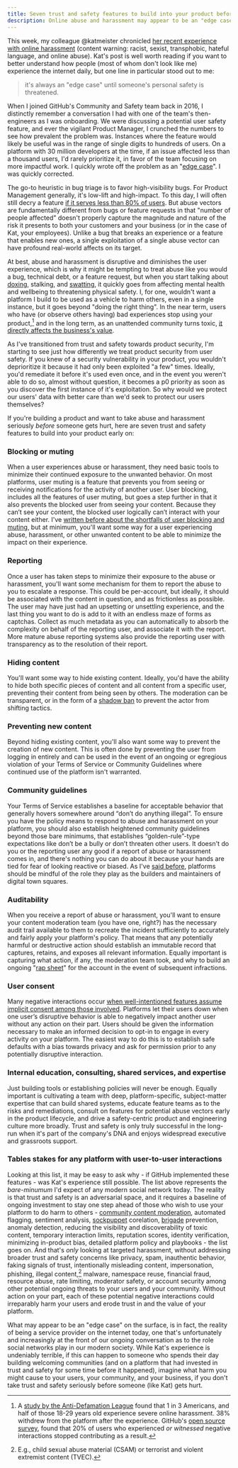```yaml
---
title: Seven trust and safety features to build into your product before someone gets hurt
description: Online abuse and harassment may appear to be an "edge case", but it's the reality of being a social network today
---
```


This week, my colleague @katmeister chronicled [her recent experience with online harassment](https://www.tinykat.cafe/on-all-that-fuckery) (content warning: racist, sexist, transphobic, hateful language, and online abuse). Kat's post is well worth reading if you want to better understand how people (most of whom don't look like me) experience the internet daily, but one line in particular stood out to me:

> it's always an "edge case" until someone's personal safety is threatened.

When I joined GitHub's Community and Safety team back in 2016, I distinctly remember a conversation I had with one of the team's then-engineers as I was onboarding. We were discussing a potential user safety feature, and ever the vigilant Product Manager, I crunched the numbers to see how prevalent the problem was. Instances where the feature would likely be useful was in the range of single digits to hundreds of users. On a platform with 30 million developers at the time, if an issue affected less than a thousand users, I'd rarely prioritize it, in favor of the team focusing on more impactful work. I quickly wrote off the problem as an "[edge case](https://en.wikipedia.org/wiki/Edge_case)". I was quickly corrected.

The go-to heuristic in bug triage is to favor high-visibility bugs. For Product Management generally, it's low-lift and high-impact. To this day, I will often still decry a feature [if it serves less than 80% of users](https://ben.balter.com/2016/03/08/optimizing-for-power-users-and-edge-cases/). But abuse vectors are fundamentally different from bugs or feature requests in that "number of people affected" doesn't properly capture the magnitude and nature of the risk it presents to both your customers and your business (or in the case of Kat, your employees). Unlike a bug that breaks an experience or a feature that enables new ones, a single exploitation of a single abuse vector can have profound real-world affects on its target.

At best, abuse and harassment is disruptive and diminishes the user experience, which is why it might be tempting to treat abuse like you would a bug, technical debt, or a feature request, but when you start talking about [doxing](https://en.wikipedia.org/wiki/Doxing), stalking, and [swatting](https://en.wikipedia.org/wiki/Swatting), it quickly goes from affecting mental health and wellbeing to threatening physical safety. I, for one, wouldn't want a platform I build to be used as a vehicle to harm others, even in a single instance, but it goes beyond "doing the right thing". In the near term, users who have (or observe others having) bad experiences stop using your product,[^1] and in the long term, as an unattended community turns toxic, [it directly affects the business's value](https://www.businessinsider.com/disney-ceo-bob-iger-abandons-twitter-deal-over-abuse-problem-2019-9).

As I've transitioned from trust and safety towards product security, I'm starting to see just how differently we treat product security from user safety. If you knew of a security vulnerability in your product, you wouldn't deprioritize it because it had only been exploited "a few" times. Ideally, you'd remediate it before it's used even once, and in the event you weren't able to do so, almost without question, it becomes a p0 priority as soon as you discover the first instance of it's exploitation. So why would we protect our users' data with better care than we'd seek to protect our users themselves?

If you're building a product and want to take abuse and harassment seriously _before_ someone gets hurt, here are seven trust and safety features to build into your product early on:

### Blocking or muting

When a user experiences abuse or harassment, they need basic tools to minimize their continued exposure to the unwanted behavior. On most platforms, user muting is a feature that prevents you from seeing or receiving notifications for the activity of another user. User blocking, includes all the features of user muting, but goes a step further in that it also prevents the blocked user from seeing your content. Because they can’t see your content, the blocked user logically can’t interact with your content either. I've [written before about the shortfalls of user blocking and muting](https://ben.balter.com/2020/02/06/blocking-vs-muting/), but at minimum, you'll want some way for a user experiencing abuse, harassment, or other unwanted content to be able to minimize the impact on their experience.

### Reporting

Once a user has taken steps to minimize their exposure to the abuse or harassment, you'll want some mechanism for them to report the abuse to you to escalate a response. This could be per-account, but ideally, it should be associated with the content in question, and as frictionless as possible. The user may have just had an upsetting or unsettling experience, and the last thing you want to do is add to it with an endless maze of forms as captchas. Collect as much metadata as you can automatically to absorb the complexity on behalf of the reporting user, and associate it with the report. More mature abuse reporting systems also provide the reporting user with transparency as to the resolution of their report.

### Hiding content

You'll want some way to hide existing content. Ideally, you'd have the ability to hide both specific pieces of content and all content from a specific user, preventing their content from being seen by others. The moderation can be transparent, or in the form of a [shadow ban](https://en.wikipedia.org/wiki/Shadow_banning) to prevent the actor from shifting tactics. 

### Preventing new content

Beyond hiding existing content, you'll also want some way to prevent the creation of new content. This is often done by preventing the user from logging in entirely and can be used in the event of an ongoing or egregious violation of your Terms of Service or Community Guidelines where continued use of the platform isn't warranted.

### Community guidelines

Your Terms of Service establishes a baseline for acceptable behavior that generally hovers somewhere around “don’t do anything illegal”. To ensure you have the policy means to respond to abuse and harassment on your platform, you should also establish heightened community guidelines beyond those bare minimums, that establishes “golden-rule”-type expectations like don’t be a bully or don’t threaten other users. It doesn't do you or the reporting user any good if a report of abuse or harassment comes in, and there's nothing you can do about it because your hands are tied for fear of looking reactive or biased. As I've [said before](https://ben.balter.com/2020/01/17/ten-lessons-learned-fostering-a-community-of-communities-on-github/#10-be-purposeful-about-the-role-you-play), platforms should be mindful of the role they play as the builders and maintainers of digital town squares.

### Auditability

When you receive a report of abuse or harassment, you'll want to ensure your content moderation team (you have one, right?) has the necessary audit trail available to them to recreate the incident sufficiently to accurately and fairly apply your platform's policy. That means that any potentially harmful or destructive action should establish an immutable record that captures, retains, and exposes all relevant information. Equally important is capturing what action, if any, the moderation team took, and why to build an ongoing "[rap sheet](https://en.wikipedia.org/wiki/Criminal_record)" for the account in the event of subsequent infractions.

### User consent

Many negative interactions occur [when well-intentioned features assume implicit consent among those involved](https://ben.balter.com/2020/01/17/ten-lessons-learned-fostering-a-community-of-communities-on-github/#9-always-seek-user-consent). Platforms let their users down when one user’s disruptive behavior is able to negatively impact another user without any action on their part. Users should be given the information necessary to make an informed decision to opt-in to engage in every activity on your platform. The easiest way to do this is to establish safe defaults with a bias towards privacy and ask for permission prior to any potentially disruptive interaction.

### Internal education, consulting, shared services, and expertise

Just building tools or establishing policies will never be enough. Equally important is cultivating a team with deep, platform-specific, subject-matter expertise that can build shared systems, educate feature teams as to the risks and remediations, consult on features for potential abuse vectors early in the product lifecycle, and drive a safety-centric product and engineering culture more broadly. Trust and safety is only truly successful in the long-run when it's part of the company's DNA and enjoys widespread executive and grassroots support.

### Tables stakes for any platform with user-to-user interactions

Looking at this list, it may be easy to ask why - if GitHub implemented these features - was Kat's experience still possible. The list above represents the _bare-minumum_ I'd expect of any modern social network today. The reality is that trust and safety is an adversarial space, and it requires a baseline of ongoing investment to stay one step ahead of those who wish to use your platform to do harm to others - [community content moderation](https://ben.balter.com/2019/07/18/a-community-of-communities-oscon-2019/), automated flagging, sentiment analysis, [sockpuppet](https://en.wikipedia.org/wiki/Sockpuppet_(Internet)) corelation, [brigade](https://www.merriam-webster.com/words-at-play/brigading-online-poll-meaning) prevention, anomaly detection, reducing the visibility and discoverability of toxic content, temporary interaction limits, reputation scores, identity verification, minimizing in-product bias, detailed platform policy and playbooks - the list goes on. And that's _only_ looking at targeted harassment, without addressing broader trust and safety concerns like privacy, spam, inauthentic behavior, faking signals of trust, intentionally misleading content, impersonation, phishing, illegal content,[^2] malware, namespace reuse, financial fraud, resource abuse, rate limiting, moderator safety, or account security among other potential ongoing threats to your users and your community. Without action on your part, each of these potential negative interactions could irreparably harm your users and erode trust in and the value of your platform.

What may appear to be an "edge case" on the surface, is in fact, the reality of being a service provider on the internet today, one that's unfortunately and increasingly at the front of our ongoing conversation as to the role social networks play in our modern society. While Kat's experience is undeniably terrible, if this can happen to someone who spends their day building welcoming communities (and on a platform that had invested in trust and safety for some time before it happened), imagine what harm you might cause to your users, your community, and your business, if you don't take trust and safety seriously before someone (like Kat) gets hurt. 

[^1]: A [study by the Anti-Defamation League](https://www.wired.com/story/severe-online-harassment-2018-adl-survey/) found that 1 in 3 Americans, and half of those 18-29 years old experience severe online harassment. 38% withdrew from the platform after the experience. GitHub's [open source survey](https://github.com/github/open-source-survey), found that 20% of users who experienced _or witnessed_ negative interactions stopped contributing as a result.

[^2]: E.g., child sexual abuse material (CSAM) or terrorist and violent extremist content (TVEC).